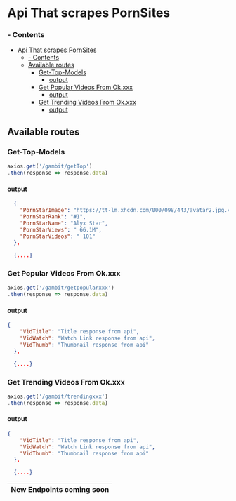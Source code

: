 # Api That scrapes PornSites


### - Contents
- [Api That scrapes PornSites](#api-that-scrapes-pornsites)
    - [- Contents](#--contents)
  - [Available routes](#available-routes)
    - [Get-Top-Models](#get-top-models)
      - [output](#output)
    - [Get Popular Videos From Ok.xxx](#get-popular-videos-from-okxxx)
      - [output](#output-1)
    - [Get Trending Videos From Ok.xxx](#get-trending-videos-from-okxxx)
      - [output](#output-2)

## Available routes

### Get-Top-Models 

```js
axios.get('/gambit/getTop')
.then(response => response.data)

```
#### output 

```json
  {
    "PornStarImage": "https://tt-lm.xhcdn.com/000/098/443/avatar2.jpg.v1643986017",
    "PornStarRank": "#1",
    "PornStarName": "Alyx Star",
    "PornStarViews": " 66.1M",
    "PornStarVideos": " 101"
  },

  {....}
```

### Get Popular Videos From Ok.xxx

```js
axios.get('/gambit/getpopularxxx')
.then(response => response.data)

```
#### output 

```json
{
    "VidTitle": "Title response from api",
    "VidWatch": "Watch Link response from api",
    "VidThumb": "Thumbnail response from api"
  },

  {....}
```
### Get Trending Videos From Ok.xxx

```js
axios.get('/gambit/trendingxxx')
.then(response => response.data)

```
#### output 

```json
{
    "VidTitle": "Title response from api",
    "VidWatch": "Watch Link response from api",
    "VidThumb": "Thumbnail response from api"
  },

  {....}
```




  | New Endpoints coming soon |
  | ------------------------- |